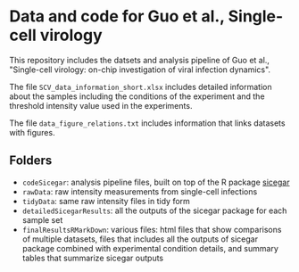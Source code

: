 # Data and code for Guo et al., Single-cell virology

This repository includes the datsets and analysis pipeline of Guo et al., "Single-cell virology: on-chip investigation of viral infection dynamics". 

The file `SCV_data_information_short.xlsx` includes detailed information about the samples including the conditions of the experiment and the threshold intensity value used in the experiments.

The file `data_figure_relations.txt` includes information that links datasets with figures.

## Folders

- `codeSicegar`: analysis pipeline files, built on top of the R package [sicegar](https://CRAN.R-project.org/package=sicegar)
- `rawData`: raw intensity measurements from single-cell infections
- `tidyData`: same raw intensity files in tidy form
- `detailedSicegarResults`: all the outputs of the sicegar package for each sample set
- `finalResultsRMarkDown`: various files: html files that show comparisons of multiple datasets, files that includes all the outputs of sicegar package combined with experimental condition details, and summary tables that summarize sicegar outputs 

